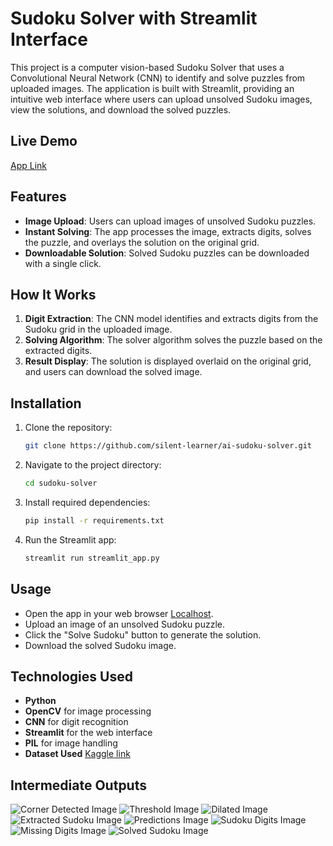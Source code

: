 
# Sudoku Solver with Streamlit Interface

This project is a computer vision-based Sudoku Solver that uses a Convolutional Neural Network (CNN) to identify and solve puzzles from uploaded images. The application is built with Streamlit, providing an intuitive web interface where users can upload unsolved Sudoku images, view the solutions, and download the solved puzzles.

## Live Demo
[App Link](https://ai-sudoku-solver-cs725.streamlit.app/)

## Features

- **Image Upload**: Users can upload images of unsolved Sudoku puzzles.
- **Instant Solving**: The app processes the image, extracts digits, solves the puzzle, and overlays the solution on the original grid.
- **Downloadable Solution**: Solved Sudoku puzzles can be downloaded with a single click.

## How It Works

1. **Digit Extraction**: The CNN model identifies and extracts digits from the Sudoku grid in the uploaded image.
2. **Solving Algorithm**: The solver algorithm solves the puzzle based on the extracted digits.
3. **Result Display**: The solution is displayed overlaid on the original grid, and users can download the solved image.

## Installation

1. Clone the repository:
   ```bash
   git clone https://github.com/silent-learner/ai-sudoku-solver.git
   ```
2. Navigate to the project directory:
   ```bash
   cd sudoku-solver
   ```
3. Install required dependencies:
   ```bash
   pip install -r requirements.txt
   ```
4. Run the Streamlit app:
   ```bash
   streamlit run streamlit_app.py
   ```

## Usage

- Open the app in your web browser [Localhost](http://localhost:8051).
- Upload an image of an unsolved Sudoku puzzle.
- Click the "Solve Sudoku" button to generate the solution.
- Download the solved Sudoku image.

## Technologies Used

- **Python**
- **OpenCV** for image processing
- **CNN** for digit recognition
- **Streamlit** for the web interface
- **PIL** for image handling
- **Dataset Used** [Kaggle link](https://www.kaggle.com/datasets/karnikakapoor/digits)

## Intermediate Outputs

![Corner Detected Image](Outputs/Corners%20Found.jpg)
![Threshold Image](Outputs/Threshold%20Image.jpg)
![Dilated Image](Outputs/Dialated%20Image.jpg)
![Extracted Sudoku Image](Outputs/Extracted%20Sudoku.jpg)
![Predictions Image](Outputs/Predictions.png)
![Sudoku Digits Image](Outputs/Sudoku%20Digits.jpg)
![Missing Digits Image](Outputs/Missing%20Digits.jpg)
![Solved Sudoku Image](Outputs/Solved%20Sudoku.jpg)
